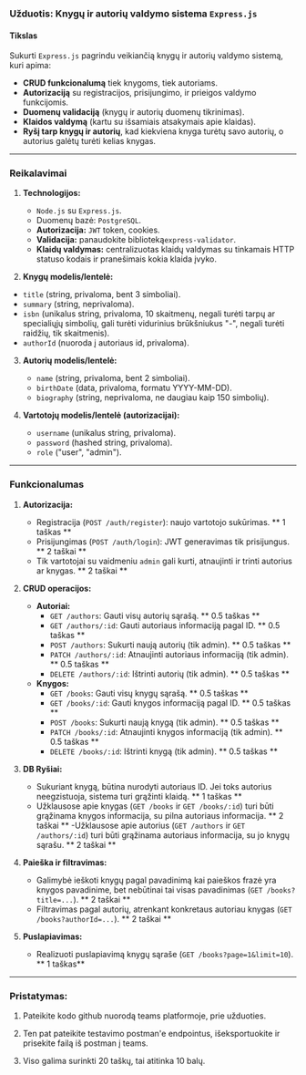 ### Užduotis: Knygų ir autorių valdymo sistema `Express.js`

#### Tikslas

Sukurti `Express.js` pagrindu veikiančią knygų ir autorių valdymo sistemą, kuri apima:

- **CRUD funkcionalumą** tiek knygoms, tiek autoriams.
- **Autorizaciją** su registracijos, prisijungimo, ir prieigos valdymo funkcijomis.
- **Duomenų validaciją** (knygų ir autorių duomenų tikrinimas).
- **Klaidos valdymą** (kartu su išsamiais atsakymais apie klaidas).
- **Ryšį tarp knygų ir autorių**, kad kiekviena knyga turėtų savo autorių, o autorius galėtų turėti kelias knygas.

---

### Reikalavimai

1. **Technologijos:**

   - `Node.js` su `Express.js`.
   - Duomenų bazė: `PostgreSQL`.
   - **Autorizacija:** `JWT` token, cookies.
   - **Validacija:** panaudokite biblioteką`express-validator`.
   - **Klaidų valdymas:** centralizuotas klaidų valdymas su tinkamais HTTP statuso kodais ir pranešimais kokia klaida įvyko.

2. **Knygų modelis/lentelė:**
  - `title` (string, privaloma, bent 3 simboliai).
  - `summary` (string, neprivaloma).
  - `isbn` (unikalus string, privaloma, 10 skaitmenų, negali turėti tarpų ar specialiųjų simbolių, gali turėti vidurinius brūkšniukus "-", negali turėti raidžių, tik skaitmenis).
  - `authorId` (nuoroda į autoriaus id, privaloma).

3. **Autorių modelis/lentelė:**
   - `name` (string, privaloma, bent 2 simboliai).
   - `birthDate` (data, privaloma, formatu YYYY-MM-DD).
   - `biography` (string, neprivaloma, ne daugiau kaip 150 simbolių).

4. **Vartotojų modelis/lentelė (autorizacijai):**
   - `username` (unikalus string, privaloma).
   - `password` (hashed string, privaloma).
   - `role` ("user", "admin").

---

### Funkcionalumas

1. **Autorizacija:**

   - Registracija (`POST /auth/register`): naujo vartotojo sukūrimas. ** 1 taškas **
   - Prisijungimas (`POST /auth/login`): JWT generavimas tik prisijungus. ** 2 taškai **
   - Tik vartotojai su vaidmeniu `admin` gali kurti, atnaujinti ir trinti autorius ar knygas. ** 2 taškai **

2. **CRUD operacijos:**

   - **Autoriai:**
     - `GET /authors`: Gauti visų autorių sąrašą. ** 0.5 taškas **
     - `GET /authors/:id`: Gauti autoriaus informaciją pagal ID. ** 0.5 taškas **
     - `POST /authors`: Sukurti naują autorių (tik admin). ** 0.5 taškas **
     - `PATCH /authors/:id`: Atnaujinti autoriaus informaciją (tik admin). ** 0.5 taškas **
     - `DELETE /authors/:id`: Ištrinti autorių (tik admin). ** 0.5 taškas **
   - **Knygos:**
     - `GET /books`: Gauti visų knygų sąrašą. ** 0.5 taškas **
     - `GET /books/:id`: Gauti knygos informaciją pagal ID. ** 0.5 taškas **
     - `POST /books`: Sukurti naują knygą (tik admin). ** 0.5 taškas **
     - `PATCH /books/:id`: Atnaujinti knygos informaciją (tik admin). ** 0.5 taškas **
     - `DELETE /books/:id`: Ištrinti knygą (tik admin). ** 0.5 taškas **

3. **DB Ryšiai:**

   - Sukuriant knygą, būtina nurodyti autoriaus ID. Jei toks autorius neegzistuoja, sistema turi grąžinti klaidą.  ** 1 taškas **
   - Užklausose apie knygas (`GET /books` ir `GET /books/:id`) turi būti grąžinama knygos informacija, su pilna autoriaus informacija. ** 2 taškai **
   -Užklausose apie autorius (`GET /authors` ir `GET /authors/:id`) turi būti grąžinama autoriaus informacija, su jo knygų sąrašu. ** 2 taškai **

5. **Paieška ir filtravimas:**

   - Galimybė ieškoti knygų pagal pavadinimą kai paieškos frazė yra knygos pavadinime, bet nebūtinai tai visas pavadinimas (`GET /books?title=...`). ** 2 taškai **
   - Filtravimas pagal autorių, atrenkant konkretaus autoriau knygas (`GET /books?authorId=...`). ** 2 taškai **

6. **Puslapiavimas:**

   - Realizuoti puslapiavimą knygų sąraše (`GET /books?page=1&limit=10`). ** 1 taškas**

---

### Pristatymas:

1. Pateikite kodo github nuorodą teams platformoje, prie užduoties.

2. Ten pat pateikite testavimo postman'e endpointus, išeksportuokite ir prisekite failą iš postman į teams.

3. Viso galima surinkti 20 taškų, tai atitinka 10 balų.



